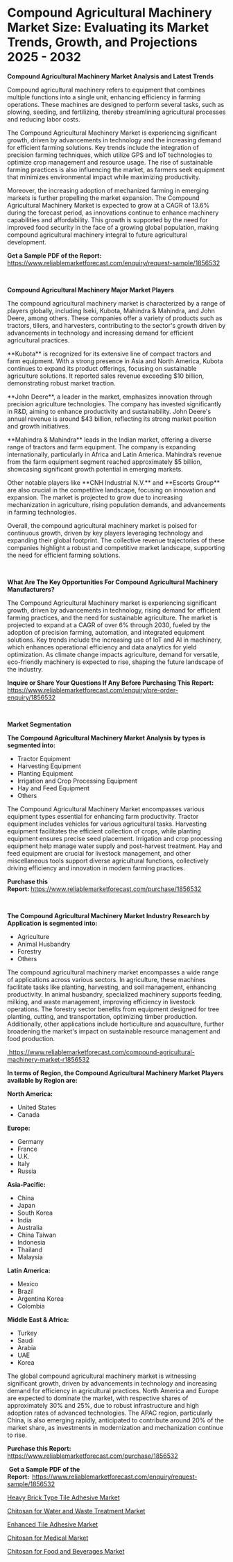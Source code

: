 <p><h1>Compound Agricultural Machinery Market Size: Evaluating its Market Trends, Growth, and Projections 2025 - 2032</h1></p><p><strong>Compound Agricultural Machinery Market Analysis and Latest Trends</strong></p>
<p><p>Compound agricultural machinery refers to equipment that combines multiple functions into a single unit, enhancing efficiency in farming operations. These machines are designed to perform several tasks, such as plowing, seeding, and fertilizing, thereby streamlining agricultural processes and reducing labor costs.</p><p>The Compound Agricultural Machinery Market is experiencing significant growth, driven by advancements in technology and the increasing demand for efficient farming solutions. Key trends include the integration of precision farming techniques, which utilize GPS and IoT technologies to optimize crop management and resource usage. The rise of sustainable farming practices is also influencing the market, as farmers seek equipment that minimizes environmental impact while maximizing productivity.</p><p>Moreover, the increasing adoption of mechanized farming in emerging markets is further propelling the market expansion. The Compound Agricultural Machinery Market is expected to grow at a CAGR of 13.6% during the forecast period, as innovations continue to enhance machinery capabilities and affordability. This growth is supported by the need for improved food security in the face of a growing global population, making compound agricultural machinery integral to future agricultural development.</p></p>
<p><strong>Get a Sample PDF of the Report:&nbsp;</strong> <a href="https://www.reliablemarketforecast.com/enquiry/request-sample/1856532?utm_campaign=1130&utm_medium=2&utm_source=Github&utm_content=ia&utm_term=27032025&utm_id=compound-agricultural-machinery">https://www.reliablemarketforecast.com/enquiry/request-sample/1856532</a></p>
<p>&nbsp;</p>
<p><strong>Compound Agricultural Machinery Major Market Players</strong></p>
<p><p>The compound agricultural machinery market is characterized by a range of players globally, including Iseki, Kubota, Mahindra & Mahindra, and John Deere, among others. These companies offer a variety of products such as tractors, tillers, and harvesters, contributing to the sector's growth driven by advancements in technology and increasing demand for efficient agricultural practices.</p><p>**Kubota** is recognized for its extensive line of compact tractors and farm equipment. With a strong presence in Asia and North America, Kubota continues to expand its product offerings, focusing on sustainable agriculture solutions. It reported sales revenue exceeding $10 billion, demonstrating robust market traction.</p><p>**John Deere**, a leader in the market, emphasizes innovation through precision agriculture technologies. The company has invested significantly in R&D, aiming to enhance productivity and sustainability. John Deere's annual revenue is around $43 billion, reflecting its strong market position and growth initiatives.</p><p>**Mahindra & Mahindra** leads in the Indian market, offering a diverse range of tractors and farm equipment. The company is expanding internationally, particularly in Africa and Latin America. Mahindra’s revenue from the farm equipment segment reached approximately $5 billion, showcasing significant growth potential in emerging markets.</p><p>Other notable players like **CNH Industrial N.V.** and **Escorts Group** are also crucial in the competitive landscape, focusing on innovation and expansion. The market is projected to grow due to increasing mechanization in agriculture, rising population demands, and advancements in farming technologies. </p><p>Overall, the compound agricultural machinery market is poised for continuous growth, driven by key players leveraging technology and expanding their global footprint. The collective revenue trajectories of these companies highlight a robust and competitive market landscape, supporting the need for efficient farming solutions.</p></p>
<p>&nbsp;</p>
<p><strong>What Are The Key Opportunities For Compound Agricultural Machinery Manufacturers?</strong></p>
<p><p>The Compound Agricultural Machinery market is experiencing significant growth, driven by advancements in technology, rising demand for efficient farming practices, and the need for sustainable agriculture. The market is projected to expand at a CAGR of over 6% through 2030, fueled by the adoption of precision farming, automation, and integrated equipment solutions. Key trends include the increasing use of IoT and AI in machinery, which enhances operational efficiency and data analytics for yield optimization. As climate change impacts agriculture, demand for versatile, eco-friendly machinery is expected to rise, shaping the future landscape of the industry.</p></p>
<p><strong>Inquire or Share Your Questions If Any Before Purchasing This Report:</strong> <a href="https://www.reliablemarketforecast.com/enquiry/pre-order-enquiry/1856532?utm_campaign=1130&utm_medium=2&utm_source=Github&utm_content=ia&utm_term=27032025&utm_id=compound-agricultural-machinery">https://www.reliablemarketforecast.com/enquiry/pre-order-enquiry/1856532</a></p>
<p>&nbsp;</p>
<p><strong>Market Segmentation</strong></p>
<p><strong>The Compound Agricultural Machinery Market Analysis by types is segmented into:</strong></p>
<p><ul><li>Tractor Equipment</li><li>Harvesting Equipment</li><li>Planting Equipment</li><li>Irrigation and Crop Processing Equipment</li><li>Hay and Feed Equipment</li><li>Others</li></ul></p>
<p><p>The Compound Agricultural Machinery Market encompasses various equipment types essential for enhancing farm productivity. Tractor equipment includes vehicles for various agricultural tasks. Harvesting equipment facilitates the efficient collection of crops, while planting equipment ensures precise seed placement. Irrigation and crop processing equipment help manage water supply and post-harvest treatment. Hay and feed equipment are crucial for livestock management, and other miscellaneous tools support diverse agricultural functions, collectively driving efficiency and innovation in modern farming practices.</p></p>
<p><strong>Purchase this Report:&nbsp;</strong><a href="https://www.reliablemarketforecast.com/purchase/1856532?utm_campaign=1130&utm_medium=2&utm_source=Github&utm_content=ia&utm_term=27032025&utm_id=compound-agricultural-machinery">https://www.reliablemarketforecast.com/purchase/1856532</a></p>
<p>&nbsp;</p>
<p><strong>The Compound Agricultural Machinery Market Industry Research by Application is segmented into:</strong></p>
<p><ul><li>Agriculture</li><li>Animal Husbandry</li><li>Forestry</li><li>Others</li></ul></p>
<p><p>The compound agricultural machinery market encompasses a wide range of applications across various sectors. In agriculture, these machines facilitate tasks like planting, harvesting, and soil management, enhancing productivity. In animal husbandry, specialized machinery supports feeding, milking, and waste management, improving efficiency in livestock operations. The forestry sector benefits from equipment designed for tree planting, cutting, and transportation, optimizing timber production. Additionally, other applications include horticulture and aquaculture, further broadening the market's impact on sustainable resource management and food production.</p></p>
<p><a href="https://www.reliablemarketforecast.com/compound-agricultural-machinery-market-r1856532?utm_campaign=1130&utm_medium=2&utm_source=Github&utm_content=ia&utm_term=27032025&utm_id=compound-agricultural-machinery">&nbsp;https://www.reliablemarketforecast.com/compound-agricultural-machinery-market-r1856532</a></p>
<p><strong>In terms of Region, the Compound Agricultural Machinery Market Players available by Region are:</strong></p>
<p>
    <p> <strong> North America: </strong>
        <ul>
            <li>United States</li>
            <li>Canada</li>
        </ul>
        </p> 
    <p> <strong> Europe: </strong>
        <ul>
            <li>Germany</li>
            <li>France</li>
            <li>U.K.</li>
            <li>Italy</li>
            <li>Russia</li>
        </ul>
        </p> 
    <p> <strong> Asia-Pacific: </strong>
        <ul>
            <li>China</li>
            <li>Japan</li>
            <li>South Korea</li>
            <li>India</li>
            <li>Australia</li>
            <li>China Taiwan</li>
            <li>Indonesia</li>
            <li>Thailand</li>
            <li>Malaysia</li>
        </ul>
        </p> 
    <p> <strong> Latin America: </strong>
        <ul>
            <li>Mexico</li>
            <li>Brazil</li>
            <li>Argentina Korea</li>
            <li>Colombia</li>
        </ul>
        </p> 
    <p> <strong> Middle East & Africa: </strong>
        <ul>
            <li>Turkey</li>
            <li>Saudi</li>
            <li>Arabia</li>
            <li>UAE</li>
            <li>Korea</li>
        </ul>
    </p>
    </p>
<p><p>The global compound agricultural machinery market is witnessing significant growth, driven by advancements in technology and increasing demand for efficiency in agricultural practices. North America and Europe are expected to dominate the market, with respective shares of approximately 30% and 25%, due to robust infrastructure and high adoption rates of advanced technologies. The APAC region, particularly China, is also emerging rapidly, anticipated to contribute around 20% of the market share, as investments in modernization and mechanization continue to rise.</p></p>
<p><strong>Purchase this Report: </strong><a href="https://www.reliablemarketforecast.com/purchase/1856532?utm_campaign=1130&utm_medium=2&utm_source=Github&utm_content=ia&utm_term=27032025&utm_id=compound-agricultural-machinery">https://www.reliablemarketforecast.com/purchase/1856532</a></p>
<p>&nbsp;<strong>Get a Sample PDF of the Report:&nbsp;&nbsp;</strong><a href="https://www.reliablemarketforecast.com/enquiry/request-sample/1856532?utm_campaign=1130&utm_medium=2&utm_source=Github&utm_content=ia&utm_term=27032025&utm_id=compound-agricultural-machinery">https://www.reliablemarketforecast.com/enquiry/request-sample/1856532</a></p>
<p><strong></strong></p>
<p><p><a href="https://github.com/ceranamaduvq/Market-Research-Report-List-1/blob/main/heavy-brick-type-tile-adhesive-market.md?utm_campaign=1130&utm_medium=2&utm_source=Github&utm_content=ia&utm_term=27032025&utm_id=compound-agricultural-machinery">Heavy Brick Type Tile Adhesive Market</a></p><p><a href="https://github.com/geresalgieaz/Market-Research-Report-List-1/blob/main/chitosan-for-water-and-waste-treatment-market.md?utm_campaign=1130&utm_medium=2&utm_source=Github&utm_content=ia&utm_term=27032025&utm_id=compound-agricultural-machinery">Chitosan for Water and Waste Treatment Market</a></p><p><a href="https://github.com/sibellanikmn/Market-Research-Report-List-1/blob/main/enhanced-tile-adhesive-market.md?utm_campaign=1130&utm_medium=2&utm_source=Github&utm_content=ia&utm_term=27032025&utm_id=compound-agricultural-machinery">Enhanced Tile Adhesive Market</a></p><p><a href="https://github.com/foustzelmsdv/Market-Research-Report-List-1/blob/main/chitosan-for-medical-market.md?utm_campaign=1130&utm_medium=2&utm_source=Github&utm_content=ia&utm_term=27032025&utm_id=compound-agricultural-machinery">Chitosan for Medical Market</a></p><p><a href="https://github.com/dickstoscopg/Market-Research-Report-List-1/blob/main/chitosan-for-food-and-beverages-market.md?utm_campaign=1130&utm_medium=2&utm_source=Github&utm_content=ia&utm_term=27032025&utm_id=compound-agricultural-machinery">Chitosan for Food and Beverages Market</a></p></p>
